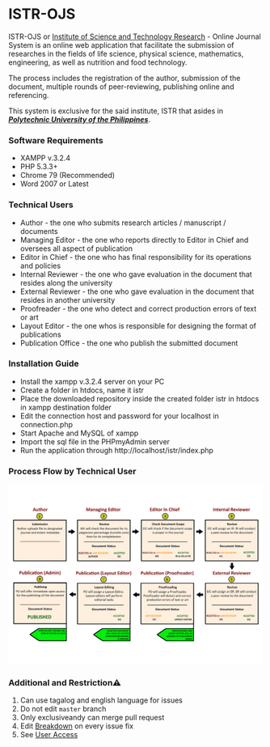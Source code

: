 # ISTR-OJS

ISTR-OJS or [Institute of Science and Technology Research](https://www.pup.edu.ph/research/istr/) - Online Journal System is an online web application that facilitate the submission of researches in the fields of life science, physical science, mathematics, engineering, as well as nutrition and food technology.

The process includes the registration of the author, submission of the document, multiple rounds of peer-reviewing, publishing online and referencing.

This system is exclusive for the said institute, ISTR that asides in [**_Polytechnic University of the Philippines_**](https://www.pup.edu.ph).

### Software Requirements

* XAMPP v.3.2.4
* PHP 5.3.3+
* Chrome 79 (Recommended)
* Word 2007 or Latest

### Technical Users

* Author              -     the one who submits research articles / manuscript / documents
* Managing Editor     -     the one who reports directly to Editor in Chief and oversees all aspect of publication
* Editor in Chief     -     the one who has final responsibility for its operations and policies
* Internal Reviewer   -     the one who gave evaluation in the document that resides along the university 
* External Reviewer   -     the one who gave evaluation in the document that resides in another university
* Proofreader         -     the one who detect and correct production errors of text or art
* Layout Editor       -     the one whos is responsible for designing the format of publications
* Publication Office  -     the one who publish the submitted document


### Installation Guide

* Install the xampp v.3.2.4 server on your PC
* Create a folder in htdocs, name it istr
* Place the downloaded repository inside the created folder istr in htdocs in xampp destination folder
* Edit the connection host and password for your localhost in connection.php
* Start Apache and MySQL of xampp
* Import the sql file in the PHPmyAdmin server
* Run the application through http://localhost/istr/index.php

### Process Flow by Technical User

![OJSFlow](https://github.com/exclusiveandy/ISTR-OJS/blob/master/img/OJS%20Flow%20New.png)


### Additional and Restriction⚠️ 

1. Can use tagalog and english language for issues
2. Do not edit ``master`` branch
3. Only exclusiveandy can merge pull request
4. Edit [Breakdown](https://docs.google.com/spreadsheets/d/1WkSNf1Zm0ZxA4RX-jtSj3knE8BARPY8w/edit#gid=662191561) on every issue fix
5. See [User Access](https://github.com/exclusiveandy/ISTR-OJS/blob/master/UserAccess.md)
